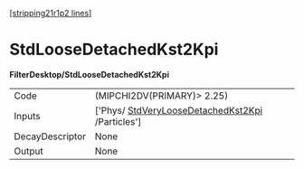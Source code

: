 [[stripping21r1p2 lines]](./stripping21r1p2-commonparticles)

# StdLooseDetachedKst2Kpi

**FilterDesktop/StdLooseDetachedKst2Kpi**

|                 |                                                                                                     |
|-----------------|-----------------------------------------------------------------------------------------------------|
| Code            | (MIPCHI2DV(PRIMARY)\> 2.25)                                                                         |
| Inputs          | ['Phys/ [StdVeryLooseDetachedKst2Kpi](./stripping21r1p2-stdveryloosedetachedkst2kpi) /Particles'] |
| DecayDescriptor | None                                                                                                |
| Output          | None                                                                                                |
